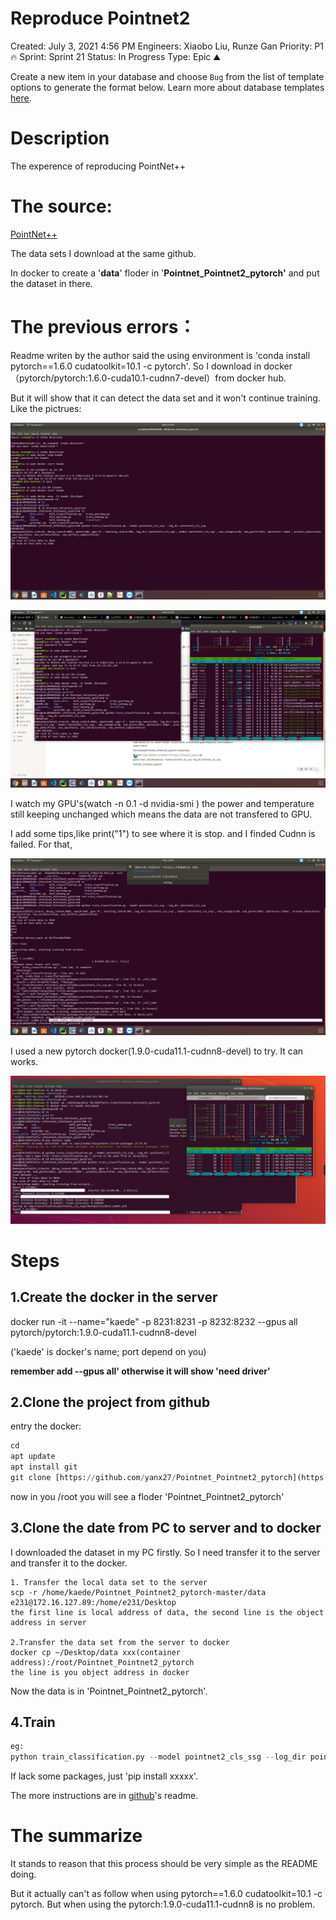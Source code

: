 # Reproduce Pointnet2

Created: July 3, 2021 4:56 PM
Engineers: Xiaobo Liu, Runze Gan
Priority: P1 🔥
Sprint: Sprint 21
Status: In Progress
Type: Epic ⛰️

Create a new item in your database and choose `Bug` from the list of template options to generate the format below. Learn more about database templates [here](https://www.notion.so/Database-templates-454ed5ab5bd24226b58d176697bd7e10).

# Description

The experence of reproducing PointNet++

# The source:

[PointNet++](https://github.com/yanx27/Pointnet_Pointnet2_pytorch)

The data sets I download at the same github.

In docker to create a '**data**' floder in '**Pointnet_Pointnet2_pytorch'**  and put the dataset in there.

# The previous errors：

Readme writen by the author said the using environment is 'conda install pytorch==1.6.0 cudatoolkit=10.1 -c pytorch'. So I download in docker（pytorch/pytorch:1.6.0-cuda10.1-cudnn7-devel）from docker hub. 

But it will show that it can detect the data set and it won't continue training. Like the pictrues:

![Screenshot from 2021-08-25 22-30-10.png](Reproduce%20Pointnet2%2037080ccd11a04feaa70745af99f96c9f/Screenshot_from_2021-08-25_22-30-10.png)

![Screenshot from 2021-08-25 22-34-49.png](Reproduce%20Pointnet2%2037080ccd11a04feaa70745af99f96c9f/Screenshot_from_2021-08-25_22-34-49.png)

I watch my GPU's(watch -n 0.1 -d nvidia-smi ) the power and temperature still keeping unchanged which means the data are not transfered to GPU. 

I add some tips,like print("1") to see where it is stop. and I finded Cudnn is failed. For that,  

![Screenshot from 2021-08-26 13-47-12.png](Reproduce%20Pointnet2%2037080ccd11a04feaa70745af99f96c9f/Screenshot_from_2021-08-26_13-47-12.png)

I used a new pytorch docker(1.9.0-cuda11.1-cudnn8-devel) to try. It can works.

![Selection_003.png](Reproduce%20Pointnet2%2037080ccd11a04feaa70745af99f96c9f/Selection_003.png)

# Steps

## 1.Create the docker in the server

docker run -it --name="kaede" -p 8231:8231 -p 8232:8232 --gpus all pytorch/pytorch:1.9.0-cuda11.1-cudnn8-devel

('kaede' is docker's name; port depend on you) 

**remember add  --gpus all' otherwise it will show 'need driver'**

## 2.Clone the project from github

entry the docker: 

```python
cd
apt update
apt install git
git clone [https://github.com/yanx27/Pointnet_Pointnet2_pytorch](https://github.com/yanx27/Pointnet_Pointnet2_pytorch).git
```

now in you /root you will see a floder 'Pointnet_Pointnet2_pytorch'

## 3.Clone the date from PC to server and to docker

I downloaded the dataset in my PC firstly. So I need transfer it to the server and transfer it to the docker.

```docker
1. Transfer the local data set to the server
scp -r /home/kaede/Pointnet_Pointnet2_pytorch-master/data e231@172.16.127.89:/home/e231/Desktop
the first line is local address of data, the second line is the object address in server

2.Transfer the data set from the server to docker
docker cp ~/Desktop/data xxx(container address):/root/Pointnet_Pointnet2_pytorch
the line is you object address in docker
```

Now the data is in 'Pointnet_Pointnet2_pytorch'.

## 4.Train

```python
eg:
python train_classification.py --model pointnet2_cls_ssg --log_dir pointnet2_cls_ssg
```

If lack some packages, just 'pip install xxxxx'.

The more instructions are in [github](https://github.com/yanx27/Pointnet_Pointnet2_pytorch)'s readme.

# The summarize

It stands to reason that this process should be very simple as the README doing.

But it actually can't as follow when using pytorch==1.6.0 cudatoolkit=10.1 -c pytorch. But when using the pytorch:1.9.0-cuda11.1-cudnn8 is no problem.
